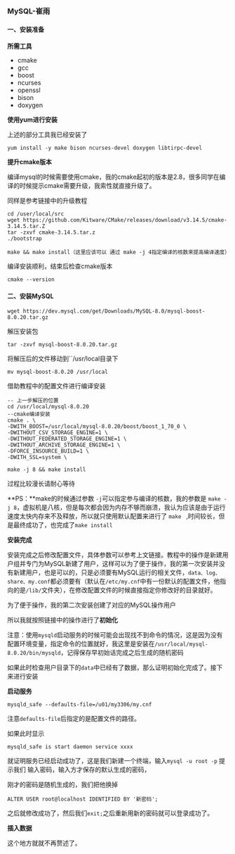 ### MySQL-崔雨

#### 一、安装准备

**所需工具**

+ cmake
+ gcc
+ boost
+ ncurses
+ openssl
+ bison
+ doxygen

**使用yum进行安装**

上述的部分工具我已经安装了

``yum install -y make bison ncurses-devel doxygen libtirpc-devel``

**提升cmake版本**

编译mysql的时候需要使用cmake，我的cmake起初的版本是2.8，很多同学在编译的时候提示cmake需要升级，我索性就直接升级了。

同样是参考链接中的升级教程

```Linux
cd /user/local/src
wget https://github.com/Kitware/CMake/releases/download/v3.14.5/cmake-3.14.5.tar.Z
tar -zxvf cmake-3.14.5.tar.z
./bootstrap

make && make install（这里应该可以 通过 make -j 4指定编译的核数来提高编译速度）
```

编译安装顺利，结束后检查cmake版本

``cmake --version``

#### 二、安装MySQL

``wget https://dev.mysql.com/get/Downloads/MySQL-8.0/mysql-boost-8.0.20.tar.gz``

解压安装包

``tar -zxvf mysql-boost-8.0.20.tar.gz``

将解压后的文件移动到``/usr/local目录下

``mv mysql-boost-8.0.20 /usr/local``

借助教程中的配置文件进行编译安装

```
-- 上一步解压的位置
cd /usr/local/mysql-8.0.20
--cmake编译安装
cmake . \
-DWITH_BOOST=/usr/local/mysql-8.0.20/boost/boost_1_70_0 \
-DWITHOUT_CSV_STORAGE_ENGINE=1 \
-DWITHOUT_FEDERATED_STORAGE_ENGINE=1 \
-DWITHOUT_ARCHIVE_STORAGE_ENGINE=1 \
-DFORCE_INSOURCE_BUILD=1 \
-DWITH_SSL=system \

make -j 8 && make install

```

过程比较漫长请耐心等待

**PS：**make的时候通过参数 ``-j``可以指定参与编译的核数，我的参数是 ``make -j 8``，虚拟机是八核，但是每次都会因为内存不够而崩溃，我认为应该是由于运行速度太快内存来不及释放，所以就只使用默认配置来进行了 ``make `` ,时间较长，但是最终成功了，也完成了``make install``

**安装完成**

安装完成之后修改配置文件，具体参数可以参考上文链接。教程中的操作是新建用户组并专门为MySQL新建了用户，这样可以为了便于操作，我的第一次安装并没有新建用户，也是可以的，只是必须要有MySQL运行的相关文件，``data、log、share、my.conf``都必须要有（默认在``/etc/my.cnf``中有一份默认的配置文件，他指向的是``/lib/``文件夹），在修改配置文件的时候直接指定你修改好的目录就好。

为了便于操作，我的第二次安装创建了对应的MySQL操作用户

所以我就按照链接中的操作进行了**初始化**

注意：使用``mysqld``启动服务的时候可能会出现找不到命令的情况，这是因为没有配置环境变量，指定命令的位置就好，我这里是安装在``/usr/local/mysql-8.0.20/bin/mysqld``，记得保存早初始话完成之后生成的随机密码

如果此时检查用户目录下的``data``中已经有了数据，那么证明初始化完成了。接下来进行安装

**启动服务**

``mysqld_safe --defaults-file=/u01/my3306/my.cnf``

注意``defaults-file``后指定的是配置文件的路径。

如果此时显示

``mysqld_safe is start daemon service xxxx``

就证明服务已经启动成功了，这是我们新建一个终端，输入``mysql -u root -p`` 提示我们 输入密码，输入方才保存的默认生成的密码，

刚才的密码是随机生成的，我们把他换掉

``ALTER USER root@localhost IDENTIFIED BY '新密码';``

之后就修改成功了，然后我们``exit;``之后重新用新的密码就可以登录成功了。

**插入数据**

这个地方就就不再赘述了。



